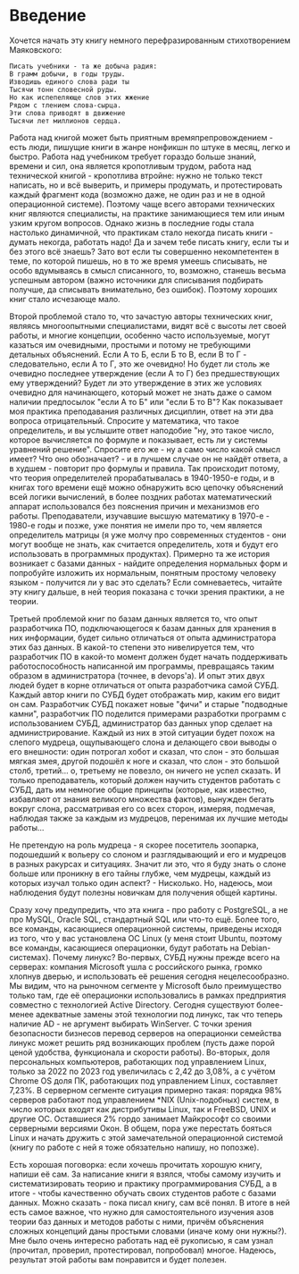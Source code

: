 # Введение

Хочется начать эту книгу немного перефразированным стихотворением Маяковского:

```
Писать учебники - та же добыча радия:
В грамм добычи, в годы труды.
Изводишь единого слова ради ты
Тысячи тонн словесной руды.
Но как испепеляюще слов этих жжение
Рядом с тлением слова-сырца.
Эти слова приводят в движение
Тысячи лет миллионов сердца.
```

Работа над книгой может быть приятным времяпрепровождением - есть люди, пишущие книги в жанре нонфикшн по штуке в месяц, легко и быстро. Работа над учебником требует гораздо больше знаний, времени и сил, она является кропотливым трудом, работа над технической книгой - кропотлива втройне: нужно не только текст написать, но и всё выверить, и примеры продумать, и протестировать каждый фрагмент кода (возможно даже, не один раз и не в одной операционной системе). Поэтому чаще всего авторами технических книг являются специалисты, на практике занимающиеся тем или иным узким кругом вопросов. Однако жизнь в последние годы стала настолько динамичной, что практикам стало некогда писать книги - думать некогда, работать надо! Да и зачем тебе писать книгу, если ты и без этого всё знаешь? Зато вот если ты совершенно некомпетентен в теме, по которой пишешь, но в то же время умеешь списывать, не особо вдумываясь в смысл списанного, то, возможно, станешь весьма успешным автором (важно источники для списывания подбирать получше, да списывать внимательно, без ошибок). Поэтому хороших книг стало исчезающе мало.

Второй проблемой стало то, что зачастую авторы технических книг, являясь многоопытными специалистами, видят всё с высоты лет своей работы, и многие концепции, особенно часто используемые, могут казаться им очевидными, простыми и потому не требующими детальных объяснений. Если А то Б, если Б то В, если В то Г - следовательно, если А то Г, это же очевидно! Но будет ли столь же очевидно последнее утверждение (если А то Г) без предшествующих ему утверждений? Будет ли это утверждение в этих же условиях очевидно для начинающего, который может не знать даже о самом наличии предпосылок "если А то Б" или "если Б то В"? Как показывает моя практика преподавания различных дисциплин, ответ на эти два вопроса отрицательный. Спросите у математика, что такое определитель, и вы услышите ответ наподобие "ну, это такое число, которое вычисляется по формуле и показывает, есть ли у системы уравнений решение". Спросите его же - ну а само число какой смысл имеет? Что оно обозначает? - и в лучшем случае он не найдёт ответа, а в худшем - повторит про формулы и правила. Так происходит потому, что теория определителей прорабатывалась в 1940-1950-е годы, и в книгах того времени ещё можно обнаружить всю цепочку объяснений всей логики вычислений, в более поздних работах математический аппарат использовался без пояснения причин и механизмов его работы. Преподаватели, изучавшие высшую математику в 1970-е - 1980-е годы и позже, уже понятия не имели про то, чем является определитель матрицы (я уже молчу про современных студентов - они могут вообще не знать, как считается определитель, хотя и будут его использовать в программных продуктах). Примерно та же история возникает с базами данных - найдите определения нормальных форм и попробуйте изложить их нормальным, понятным простому человеку языком - получится ли у вас это сделать? Если сомневаетесь, читайте эту книгу дальше, в ней теория показана с точки зрения практики, а не теории.

Третьей проблемой книг по базам данных является то, что опыт разработчика ПО, подключающегося к базам данных для хранения в них информации, будет сильно отличаться от опыта администратора этих баз данных. В какой-то степени это нивелируется тем, что разработчик ПО в какой-то момент должен будет начать поддерживать работоспособность написанной им программы, превращаясь таким образом в администратора (точнее, в devops'а). И опыт этих двух людей будет в корне отличаться от опыта разработчика самой СУБД. Каждый автор книги по СУБД будет отображать мир, каким его видит он сам. Разработчик СУБД покажет новые "фичи" и старые "подводные камни", разработчик ПО поделится примерами разработки программ с использованием СУБД, администратор баз данных упор сделает на администрирование. Каждый из них в этой ситуации будет похож на слепого мудреца, ощупывающего слона и делающего свои выводы о его внешности: один потрогал хобот и сказал, что слон - это большая мягкая змея, другой подошёл к ноге и сказал, что слон - это большой столб, третий... о, третьему не повезло, он ничего не успел сказать. И только преподаватель, который должен научить студентов работать с СУБД, дать им немногие общие принципы (которые, как известно, избавляют от знания великого множества фактов), вынужден бегать вокруг слона, рассматривая его со всех сторон, измеряя, подмечая, наблюдая также за каждым из мудрецов, перенимая их лучшие методы работы...

Не претендую на роль мудреца - я скорее посетитель зоопарка, подошедший к вольеру со слоном и разглядывающий и его и мудрецов в разных ракурсах и ситуациях. Значит ли это, что я буду знать о слоне больше или проникну в его тайны глубже, чем мудрецы, каждый из которых изучал только один аспект? - Нисколько. Но, надеюсь, мои наблюдения будут полезны новичкам для получения общей картины.

Сразу хочу предупредить, что эта книга - про работу с PostgreSQL, а не про MySQL, Oracle SQL, стандартный SQL или что-то ещё. Более того, все команды, касающиеся операционной системы, приведены исходя из того, что у вас установлена ОС Linux (у меня стоит Ubuntu, поэтому все команды, касающиеся операционки, будут работать на Debian-системах). Почему линукс? Во-первых, СУБД нужны прежде всего на серверах: компания Microsoft ушла с российского рынка, громко хлопнув дверью, и использовать её решения сегодня нецелесообразно. Мы видим, что на рыночном сегменте у Microsoft было преимущество только там, где её операционки использовались в рамках предприятия совместно с технологией Active Directory. Сегодня существуют более-менее адекватные замены этой технологии под линукс, так что теперь наличие AD - не аргумент выбирать WinServer. С точки зрения безопасности бизнесов перевод серверов на операционки семейства линукс может решить ряд возникающих проблем (пусть даже порой ценой удобства, функционала и скорости работы). Во-вторых, доля персональных компьютеров, работающих под управлением Linux, только за 2022 по 2023 год увеличилась с 2,42 до 3,08%, а с учётом Chrome OS доля ПК, работающих под управлением Linux, составляет 7,23%. В серверном сегменте ситуация примерно такая: порядка 98% серверов работают под управлением *NIX (Unix-подобных) систем, в число которых входят как дистрибутивы Linux, так и FreeBSD, UNIX и другие ОС. Оставшиеся 2% гордо занимает Майкрософт со своими серверными версиями Окон. В общем, пора уже перестать бояться Linux и начать дружить с этой замечательной операционной системой (книгу по работе с ней я тоже обязательно напишу, но попозже).

Есть хорошая поговорка: если хочешь прочитать хорошую книгу, напиши её сам. За написание книги я взялся, чтобы самому изучить и систематизировать теорию и практику программирования СУБД, а в итоге - чтобы качественно обучать своих студентов работе с базами данных. Можно сказать - пока писал книгу, сам всё понял. В итоге в ней есть самое важное, что нужно для самостоятельного изучения азов теории баз данных и методов работы с ними, причём объяснения сложных концепций даны простыми словами (иначе кому они нужны?). Мне было очень интересно работать над её рукописью, я сам узнал (прочитал, проверил, протестировал, попробовал) многое. Надеюсь, результат этой работы вам понравится и будет полезен.
